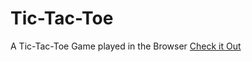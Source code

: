 # Tic-Tac-Toe
 A Tic-Tac-Toe Game played in the Browser
<a href="https://tahajumaah.github.io/Tic-Tac-Toe/"> Check it Out </a>
